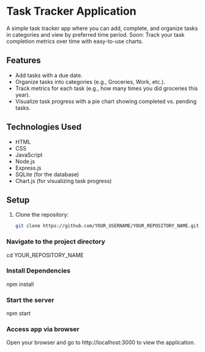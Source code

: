 # Task Tracker Application

A simple task tracker app where you can add, complete, and organize tasks in categories and view by preferred time period. Soon: Track your task completion metrics over time with easy-to-use charts.

## Features

- Add tasks with a due date.
- Organize tasks into categories (e.g., Groceries, Work, etc.).
- Track metrics for each task (e.g., how many times you did groceries this year).
- Visualize task progress with a pie chart showing completed vs. pending tasks.

## Technologies Used

- HTML
- CSS
- JavaScript
- Node.js
- Express.js
- SQLite (for the database)
- Chart.js (for visualizing task progress)

## Setup

1. Clone the repository:
   ```bash
   git clone https://github.com/YOUR_USERNAME/YOUR_REPOSITORY_NAME.git

### Navigate to the project directory

cd YOUR_REPOSITORY_NAME

### Install Dependencies 

npm install 

### Start the server 

npm start 

### Access app via browser 

Open your browser and go to http://localhost:3000 to view the application.

